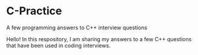 # C-Practice
A few programming answers to C++ interview questions

Hello! In this respository, I am sharing my answers to a few C++ questions that have been used in coding interviews.

